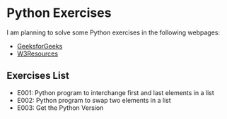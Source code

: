 # Python Exercises

I am planning to solve some Python exercises in the following webpages: 
* [GeeksforGeeks](https://www.geeksforgeeks.org/python-exercises-practice-questions-and-solutions/)
* [W3Resources](https://www.w3resource.com/python-exercises)

## Exercises List

* E001: Python program to interchange first and last elements in a list
* E002: Python program to swap two elements in a list
* E003: Get the Python Version